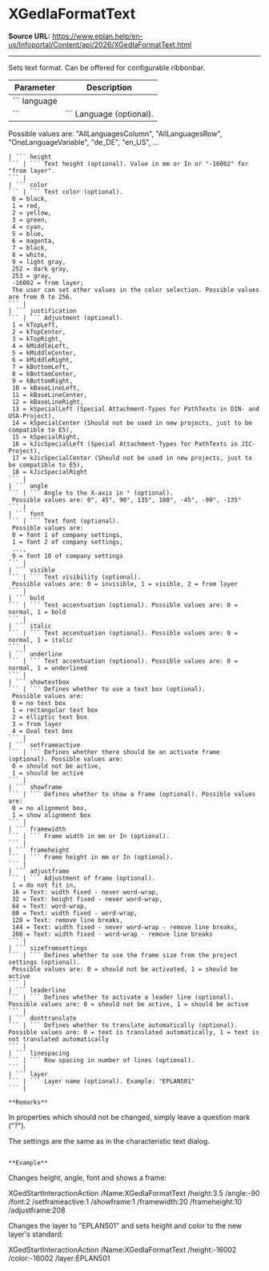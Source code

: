 # XGedIaFormatText

**Source URL:** https://www.eplan.help/en-us/Infoportal/Content/api/2026/XGedIaFormatText.html

---

Sets text format. Can be offered for configurable ribbonbar.

| Parameter | Description |
| --- | --- |
| ``` language
 ``` | ``` Language (optional).
  Possible values are: "AllLanguagesColumn", "AllLanguagesRow", "OneLanguageVariable", "de_DE", "en_US", ...
 ``` |
| ``` height
 ``` | ``` Text height (optional). Value in mm or In or "-16002" for "from layer".
 ``` |
| ``` color
 ``` | ``` Text color (optional).
  0 = black,
  1 = red,
  2 = yellow,
  3 = green,
  4 = cyan,
  5 = blue,
  6 = magenta,
  7 = black,
  8 = white,
  9 = light gray,
  252 = dark gray,
  253 = gray,
  -16002 = from layer;
  The user can set other values in the color selection. Possible values are from 0 to 256.
 ``` |
| ``` justification
 ``` | ``` Adjustment (optional).
  1 = kTopLeft,
  2 = kTopCenter,
  3 = kTopRight,
  4 = kMiddleLeft,
  5 = kMiddleCenter,
  6 = kMiddleRight,
  7 = kBottomLeft,
  8 = kBottomCenter,
  9 = kBottomRight,
  10 = kBaseLineLeft,
  11 = kBaseLineCenter,
  12 = kBaseLineRight,
  13 = kSpecialLeft (Special Attachment-Types for PathTexts in DIN- and USA-Project),
  14 = kSpecialCenter (Should not be used in new projects, just to be compatible to E5),
  15 = kSpecialRight,
  16 = kJicSpecialLeft (Special Attachment-Types for PathTexts in JIC-Project),
  17 = kJicSpecialCenter (Should not be used in new projects, just to be compatible to E5),
  18 = kJicSpecialRight
 ``` |
| ``` angle
 ``` | ``` Angle to the X-axis in ° (optional).
  Possible values are: 0°, 45°, 90°, 135°, 180°, -45°, -90°, -135°
 ``` |
| ``` font
 ``` | ``` Text font (optional).
  Possible values are:
  0 = font 1 of company settings,
  1 = font 2 of company settings,
  ...,
  9 = font 10 of company settings
 ``` |
| ``` visible
 ``` | ``` Text visibility (optional).
  Possible values are: 0 = invisible, 1 = visible, 2 = from layer
 ``` |
| ``` bold
 ``` | ``` Text accentuation (optional). Possible values are: 0 = normal, 1 = bold
 ``` |
| ``` italic
 ``` | ``` Text accentuation (optional). Possible values are: 0 = normal, 1 = italic
 ``` |
| ``` underline
 ``` | ``` Text accentuation (optional). Possible values are: 0 = normal, 1 = underlined
 ``` |
| ``` showtextbox
 ``` | ``` Defines whether to use a text box (optional).
  Possible values are:
  0 = no text box
  1 = rectangular text box
  2 = elliptic text box
  3 = from layer
  4 = Oval text box
 ``` |
| ``` setframeactive
 ``` | ``` Defines whether there should be an activate frame (optional). Possible values are:
  0 = should not be active,
  1 = should be active
 ``` |
| ``` showframe
 ``` | ``` Defines whether to show a frame (optional). Possible values are:
  0 = no alignment box,
  1 = show alignment box
 ``` |
| ``` framewidth
 ``` | ``` Frame width in mm or In (optional).
 ``` |
| ``` frameheight
 ``` | ``` Frame height in mm or In (optional).
 ``` |
| ``` adjustframe
 ``` | ``` Adjustment of frame (optional).
  1 = do not fit in,
  16 = Text: width fixed - never word-wrap,
  32 = Text: height fixed - never word-wrap,
  64 = Text: word-wrap,
  80 = Text: width fixed - word-wrap,
  128 = Text: remove line breaks,
  144 = Text: width fixed - never word-wrap - remove line breaks,
  208 = Text: width fixed - word-wrap - remove line breaks
 ``` |
| ``` sizefromsettings
 ``` | ``` Defines whether to use the frame size from the project settings (optional).
  Possible values are: 0 = should not be activated, 1 = should be active
 ``` |
| ``` leaderline
 ``` | ``` Defines whether to activate a leader line (optional). Possible values are: 0 = should not be active, 1 = should be active
 ``` |
| ``` donttranslate
 ``` | ``` Defines whether to translate automatically (optional). Possible values are: 0 = text is translated automatically, 1 = text is not translated automatically
 ``` |
| ``` linespacing
 ``` | ``` Row spacing in number of lines (optional).
 ``` |
| ``` layer
 ``` | ``` Layer name (optional). Example: "EPLAN501"
 ``` |

**Remarks**

```
 In properties which should not be changed, simply leave a question mark ("?").

 The settings are the same as in the characteristic text dialog.

```

**Example**

```
 Changes height, angle, font and shows a frame:

  XGedStartInteractionAction /Name:XGedIaFormatText /height:3.5 /angle:-90 /font:2 /setframeactive:1 /showframe:1 /framewidth:20 /frameheight:10 /adjustframe:208

 Changes the layer to "EPLAN501" and sets height and color to the new layer's standard:

  XGedStartInteractionAction /Name:XGedIaFormatText /height:-16002 /color:-16002 /layer:EPLAN501

```